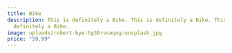 ```yaml
---
title: Bike
description: This is definitely a Bike. This is definitely a Bike. This is
  definitely a Bike.
image: uploads/robert-bye-tg36rvceqng-unsplash.jpg
price: "59.99"
---
```

